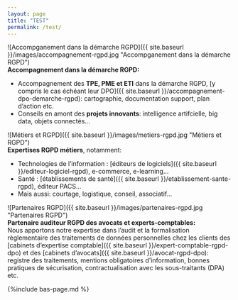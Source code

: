 ```yaml
---
layout: page
title: "TEST"
permalink: /test/
---
```


![Accompganement dans la démarche RGPD]({{ site.baseurl }}/images/accompagnement-rgpd.jpg "Accompganement dans la démarche RGPD")\
**Accompagnement dans la démarche RGPD:**
* Accompagnement des **TPE, PME et ETI** dans la démarche RGPD, [y compris le cas échéant leur DPO]({{ site.baseurl }}/accompagnement-dpo-demarche-rgpd): cartographie, documentation support, plan d’action etc.
* Conseils en amont des **projets innovants**: intelligence artifcielle, big data, objets connectés…

![Métiers et RGPD]({{ site.baseurl }}/images/metiers-rgpd.jpg "Métiers et RGPD")\
**Expertises RGPD métiers**, notamment:
* Technologies de l’information : [éditeurs de logiciels]({{ site.baseurl }}/editeur-logiciel-rgpd), e-commerce, e-learning...
* Santé : [établissements de santé]({{ site.baseurl }}/etablissement-sante-rgpd), éditeur PACS...
* Mais aussi: courtage, logistique, conseil, associatif...

![Partenaires RGPD]({{ site.baseurl }}/images/partenaires-rgpd.jpg "Partenaires RGPD")\
**Partenaire auditeur RGPD des avocats et experts-comptables:**\
Nous apportons notre expertise dans l’audit et la formalisation règlementaire des traitements de données personnelles chez les clients des [cabinets d’expertise comptable]({{ site.baseurl }}/expert-comptable-rgpd-dpo) et des [cabinets d’avocats]({{ site.baseurl }}/avocat-rgpd-dpo): registre des traitements, mentions obligatoires d'information, bonnes pratiques de sécurisation, contractualisation avec les sous-traitants (DPA) etc.

{%include bas-page.md %}
